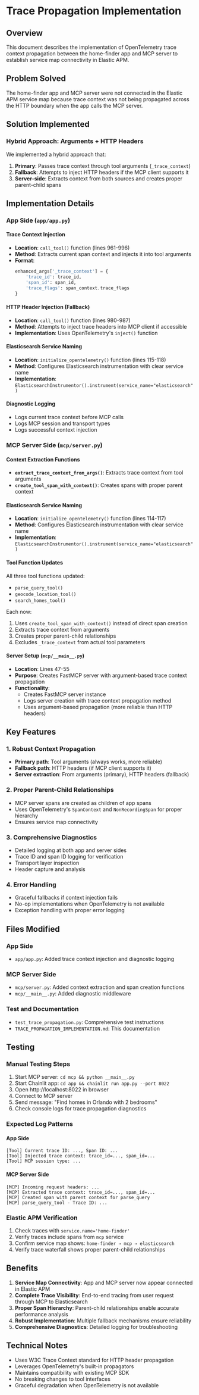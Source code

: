 # Trace Propagation Implementation

## Overview

This document describes the implementation of OpenTelemetry trace context propagation between the home-finder app and MCP server to establish service map connectivity in Elastic APM.

## Problem Solved

The home-finder app and MCP server were not connected in the Elastic APM service map because trace context was not being propagated across the HTTP boundary when the app calls the MCP server.

## Solution Implemented

### Hybrid Approach: Arguments + HTTP Headers

We implemented a hybrid approach that:
1. **Primary**: Passes trace context through tool arguments (`_trace_context`)
2. **Fallback**: Attempts to inject HTTP headers if the MCP client supports it
3. **Server-side**: Extracts context from both sources and creates proper parent-child spans

## Implementation Details

### App Side (`app/app.py`)

#### Trace Context Injection
- **Location**: `call_tool()` function (lines 961-996)
- **Method**: Extracts current span context and injects it into tool arguments
- **Format**: 
  ```python
  enhanced_args['_trace_context'] = {
      'trace_id': trace_id,
      'span_id': span_id,
      'trace_flags': span_context.trace_flags
  }
  ```

#### HTTP Header Injection (Fallback)
- **Location**: `call_tool()` function (lines 980-987)
- **Method**: Attempts to inject trace headers into MCP client if accessible
- **Implementation**: Uses OpenTelemetry's `inject()` function

#### Elasticsearch Service Naming
- **Location**: `initialize_opentelemetry()` function (lines 115-118)
- **Method**: Configures Elasticsearch instrumentation with clear service name
- **Implementation**: `ElasticsearchInstrumentor().instrument(service_name="elasticsearch")`

#### Diagnostic Logging
- Logs current trace context before MCP calls
- Logs MCP session and transport types
- Logs successful context injection

### MCP Server Side (`mcp/server.py`)

#### Context Extraction Functions
- **`extract_trace_context_from_args()`**: Extracts trace context from tool arguments
- **`create_tool_span_with_context()`**: Creates spans with proper parent context

#### Elasticsearch Service Naming
- **Location**: `initialize_opentelemetry()` function (lines 114-117)
- **Method**: Configures Elasticsearch instrumentation with clear service name
- **Implementation**: `ElasticsearchInstrumentor().instrument(service_name="elasticsearch")`

#### Tool Function Updates
All three tool functions updated:
- `parse_query_tool()`
- `geocode_location_tool()`
- `search_homes_tool()`

Each now:
1. Uses `create_tool_span_with_context()` instead of direct span creation
2. Extracts trace context from arguments
3. Creates proper parent-child relationships
4. Excludes `_trace_context` from actual tool parameters

#### Server Setup (`mcp/__main__.py`)
- **Location**: Lines 47-55
- **Purpose**: Creates FastMCP server with argument-based trace context propagation
- **Functionality**: 
  - Creates FastMCP server instance
  - Logs server creation with trace context propagation method
  - Uses argument-based propagation (more reliable than HTTP headers)

## Key Features

### 1. Robust Context Propagation
- **Primary path**: Tool arguments (always works, more reliable)
- **Fallback path**: HTTP headers (if MCP client supports it)
- **Server extraction**: From arguments (primary), HTTP headers (fallback)

### 2. Proper Parent-Child Relationships
- MCP server spans are created as children of app spans
- Uses OpenTelemetry's `SpanContext` and `NonRecordingSpan` for proper hierarchy
- Ensures service map connectivity

### 3. Comprehensive Diagnostics
- Detailed logging at both app and server sides
- Trace ID and span ID logging for verification
- Transport layer inspection
- Header capture and analysis

### 4. Error Handling
- Graceful fallbacks if context injection fails
- No-op implementations when OpenTelemetry is not available
- Exception handling with proper error logging

## Files Modified

### App Side
- `app/app.py`: Added trace context injection and diagnostic logging

### MCP Server Side
- `mcp/server.py`: Added context extraction and span creation functions
- `mcp/__main__.py`: Added diagnostic middleware

### Test and Documentation
- `test_trace_propagation.py`: Comprehensive test instructions
- `TRACE_PROPAGATION_IMPLEMENTATION.md`: This documentation

## Testing

### Manual Testing Steps
1. Start MCP server: `cd mcp && python __main__.py`
2. Start Chainlit app: `cd app && chainlit run app.py --port 8022`
3. Open http://localhost:8022 in browser
4. Connect to MCP server
5. Send message: "Find homes in Orlando with 2 bedrooms"
6. Check console logs for trace propagation diagnostics

### Expected Log Patterns

#### App Side
```
[Tool] Current trace ID: ..., Span ID: ...
[Tool] Injected trace context: trace_id=..., span_id=...
[Tool] MCP session type: ...
```

#### MCP Server Side
```
[MCP] Incoming request headers: ...
[MCP] Extracted trace context: trace_id=..., span_id=...
[MCP] Created span with parent context for parse_query
[MCP] parse_query_tool - Trace ID: ...
```

### Elastic APM Verification
1. Check traces with `service.name='home-finder'`
2. Verify traces include spans from `mcp` service
3. Confirm service map shows: `home-finder → mcp → elasticsearch`
4. Verify trace waterfall shows proper parent-child relationships

## Benefits

1. **Service Map Connectivity**: App and MCP server now appear connected in Elastic APM
2. **Complete Trace Visibility**: End-to-end tracing from user request through MCP to Elasticsearch
3. **Proper Span Hierarchy**: Parent-child relationships enable accurate performance analysis
4. **Robust Implementation**: Multiple fallback mechanisms ensure reliability
5. **Comprehensive Diagnostics**: Detailed logging for troubleshooting

## Technical Notes

- Uses W3C Trace Context standard for HTTP header propagation
- Leverages OpenTelemetry's built-in propagators
- Maintains compatibility with existing MCP SDK
- No breaking changes to tool interfaces
- Graceful degradation when OpenTelemetry is not available
